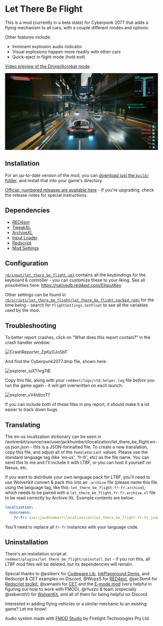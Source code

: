 # Let There Be Flight

This is a mod (currently in a beta state) for Cyberpunk 2077 that adds a flying mechanism to all cars, with a couple different modes and options.

Other features include:
* Imminent explosion audio indicator
* Visual explosions happen more readily with other cars
* Quick-eject in flight mode (hold exit)

[Video preview of the Drone/Acrobat mode](https://www.youtube.com/watch?v=U9t2JWMY1-k)

![preview](preview.png)

## Installation

For an up-to-date version of the mod, you can [download just the `build/` folder](https://downgit.github.io/#/home?url=https://github.com/jackhumbert/let_there_be_flight/tree/main/build), and install that into your game's directory.

[Official, numbered releases are available here](https://github.com/jackhumbert/let_there_be_flight/releases) - If you're upgrading, check the release notes for special instructions.

## Dependencies

* [RED4ext](https://github.com/WopsS/RED4ext)
* [TweakXL](https://github.com/psiberx/cp2077-tweak-xl)
* [ArchiveXL](https://github.com/psiberx/cp2077-archive-xl)
* [Input Loader](https://github.com/jackhumbert/cyberpunk2077-input-loader)
* [Redscript](https://github.com/jac3km4/redscript)
* [Mod Settings](https://github.com/jackhumbert/mod_settings)

## Configuration

[`r6/input/let_there_be_flight.xml`](https://github.com/jackhumbert/let_there_be_flight/tree/main/build/r6/input/let_there_be_flight.xml) contains all the keybindings for the keyboard & controller - you can customize these to your liking. See all possibilities here: https://nativedb.red4ext.com/EInputKey

Other settings can be found in [`r6/scripts/let_there_be_flight/let_there_be_flight.packed.reds`](https://github.com/jackhumbert/let_there_be_flight/tree/main/build/r6/scripts/let_there_be_flight/let_there_be_flight.packed.reds) for the time being - search for `FlightSettings.SetFloat` to see all the variables used by the mod.

## Troubleshooting

To better report crashes, click on "What does this report contain?" in the crash handler window:

<img width="420" alt="CrashReporter_ZpKyOJoSbT" src="https://user-images.githubusercontent.com/141431/186788162-9898b344-a22c-42b8-9ed3-e21518e17179.png">

And find the Cyberpunk2077.dmp file, shown here:

<img width="584" alt="explorer_iuXThrg7iB" src="https://user-images.githubusercontent.com/141431/186788246-eaa77ba1-5891-4f93-9abd-2f033b7e6f1a.png">

Copy this file, along with your `red4ext/logs/ctd_helper.log` file *before* you run the game again - it will get overwritten on each launch:

<img width="584" alt="explorer_vV4IdIzcT7" src="https://user-images.githubusercontent.com/141431/186788320-f909c7b4-ca0d-4fcc-b77a-14b3021fe45b.png">

If you can include both of these files in any report, it should make it a lot easier to track down bugs.

## Translating

The en-us localization dictionary can be seen in /wolvenkit/source/raw/user/jackhumbert/localization/let_there_be_flight.en-us.json.json - this is a JSON-formatted file. To create a new translation, copy this file, and adjust all of the `femaleVariant` values. Please use the standard language tag (like 'en-us', 'fr-fr', etc) as the file name. You can send this to me and I'll include it with LTBF, or you can host it yourself on Nexus, etc.

If you want to distribute your own language pack for LTBF, you'll need to use Wolvenkit convert & pack this into an `.archive` file (please name this file using the language tag, like this: `let_there_be_flight.fr-fr.archive`), which needs to be paired with a `let_there_be_flight.fr-fr.archive.xl` file to be read correctly by Archive-XL. Example contents are below:

```yaml
localization:
  onscreens:
    fr-fr: user\jackhumbert\localization\let_there_be_flight.fr-fr.json
```

You'll need to replace all `fr-fr` instances with your language code.


## Uninstallation

There's an installation script at `red4ext/plugins/let_there_be_flight/uninstall.bat` - if you run this, all LTBF mod files will be deleted, but its dependencies will remain.

Special thanks to @psiberx for [Codeware Lib](https://github.com/psiberx/cp2077-codeware/), [InkPlayground Demo](https://github.com/psiberx/cp2077-playground), and Redscript & CET examples on Discord, @WopsS for [RED4ext](https://github.com/WopsS/RED4ext), @jac3km4 for [Redscript toolkit](https://github.com/jac3km4/redscript), @yamashi for [CET](https://github.com/yamashi/CyberEngineTweaks) and the [E-mode mod](https://www.nexusmods.com/cyberpunk2077/mods/3207?tab=description) (very helpful in figuring out how to work with FMOD), @rfuzzo & team (especially @seberoth!) for [WolvenKit](https://github.com/WolvenKit/WolvenKit), and all of them for being helpful on Discord.

Interested in adding flying vehicles or a similar mechanic to an existing game? Let me know!

Audio system made with [FMOD Studio](https://www.fmod.com/) by Firelight Technologies Pty Ltd.
